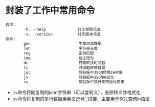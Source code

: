 # 封装了工作中常用命令

```csharp
选项：
        -h，--help              打印帮助信息
        -v，--version           打印版本信息
命令：
        gen                     生成测试数据
        len                     字符串长度
        reg                     正则匹配
        imp                     励志短句
        dc                      日期转换时间戳
        tc                      时间戳转换日期
        joc                     剪贴板中JSON转换C#对象
        jv                      剪贴板中JSON格式化
        sv                      剪贴板中换行使用逗号拼接
```

* `jv`命令将刚复制的json字符串（可以含转义），去除转义并格式化
* `sv`命令将复制的多行数据用英文逗号','拼接，主要用于SQL查询in语法